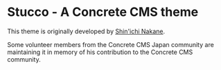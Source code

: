 # Stucco - A Concrete CMS theme

This theme is originally developed by [Shin'ichi Nakane](https://community.concretecms.com/members/profile/150883).

Some volunteer members from the Concrete CMS Japan community are maintaining it in memory of his contribution to the Concrete CMS community.
